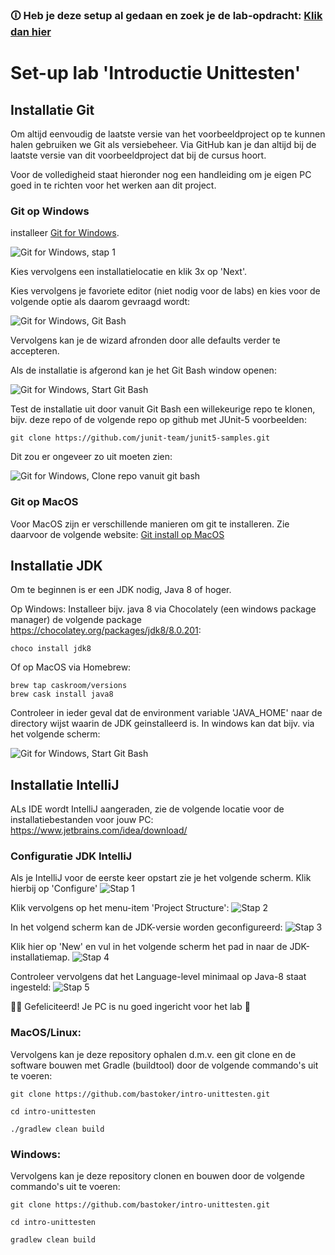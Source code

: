 ### 🛈 Heb je deze setup al gedaan en zoek je de lab-opdracht: [Klik dan hier](LAB.md)

# Set-up lab 'Introductie Unittesten'

## Installatie Git
Om altijd eenvoudig de laatste versie van het voorbeeldproject op te kunnen halen gebruiken we Git als versiebeheer.
Via GitHub kan je dan altijd bij de laatste versie van dit voorbeeldproject dat bij de cursus hoort.

Voor de volledigheid staat hieronder nog een handleiding om je eigen PC goed in te richten voor het werken aan dit project.

### Git op Windows
installeer [Git for Windows](https://git-scm.com/download/win). 

![Git for Windows, stap 1](images/git-windows-1.png)

Kies vervolgens een installatielocatie en klik 3x op 'Next'.

Kies vervolgens je favoriete editor (niet nodig voor de labs) en kies voor de volgende optie als daarom gevraagd wordt:

![Git for Windows, Git Bash](images/git-windows-2.png)

Vervolgens kan je de wizard afronden door alle defaults verder te accepteren.

Als de installatie is afgerond kan je het Git Bash window openen:

![Git for Windows, Start Git Bash](images/git-windows-4.png)

Test de installatie uit door vanuit Git Bash een willekeurige repo te klonen, bijv. deze repo of de volgende repo op github met JUnit-5 voorbeelden:
```
git clone https://github.com/junit-team/junit5-samples.git
```

Dit zou er ongeveer zo uit moeten zien:

![Git for Windows, Clone repo vanuit git bash](images/git-windows-5.png)


### Git op MacOS
Voor MacOS zijn er verschillende manieren om git te installeren. Zie daarvoor de volgende website: [Git install op MacOS](https://git-scm.com/book/en/v1/Getting-Started-Installing-Git#Installing-on-Mac)


## Installatie JDK
Om te beginnen is er een JDK nodig, Java 8 of hoger.

Op Windows:
Installeer bijv. java 8 via Chocolately (een windows package manager) de volgende package https://chocolatey.org/packages/jdk8/8.0.201:
```
choco install jdk8
```

Of op MacOS via Homebrew:
```
brew tap caskroom/versions
brew cask install java8
```

Controleer in ieder geval dat de environment variable 'JAVA_HOME' naar de directory wijst waarin de JDK geinstalleerd is. 
In windows kan dat bijv. via het volgende scherm:

![Git for Windows, Start Git Bash](images/env-variable.png)

## Installatie IntelliJ
ALs IDE wordt IntelliJ aangeraden, zie de volgende locatie voor de installatiebestanden voor jouw PC: https://www.jetbrains.com/idea/download/


### Configuratie JDK IntelliJ
Als je IntelliJ voor de eerste keer opstart zie je het volgende scherm.
Klik hierbij op 'Configure'
![Stap 1](images/intellij-1.PNG)

Klik vervolgens op het menu-item 'Project Structure':
![Stap 2](images/intellij-2.PNG)

In het volgend scherm kan de JDK-versie worden geconfigureerd:
![Stap 3](images/intellij-3.PNG)

Klik hier op 'New' en vul in het volgende scherm het pad in naar de JDK-installatiemap.
![Stap 4](images/intellij-4.PNG)

Controleer vervolgens dat het Language-level minimaal op Java-8 staat ingesteld:
![Stap 5](images/intellij-5.PNG)

🎉🎉 Gefeliciteerd! Je PC is nu goed ingericht voor het lab 🎂

### MacOS/Linux:
Vervolgens kan je deze repository ophalen d.m.v. een git clone en de software bouwen met Gradle (buildtool) door de volgende commando's uit te voeren:
```
git clone https://github.com/bastoker/intro-unittesten.git

cd intro-unittesten

./gradlew clean build
```

### Windows:
Vervolgens kan je deze repository clonen en bouwen door de volgende commando's uit te voeren:
```
git clone https://github.com/bastoker/intro-unittesten.git

cd intro-unittesten

gradlew clean build
```